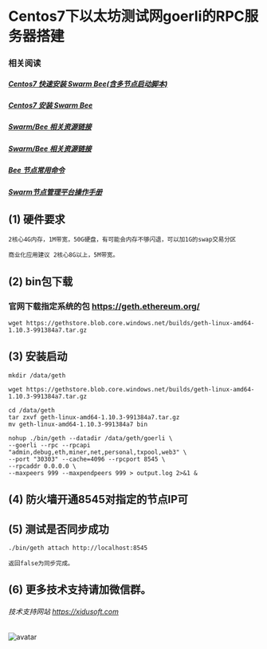 
# Centos7下以太坊测试网goerli的RPC服务器搭建

### 相关阅读
##### [Centos7 快速安装 Swarm Bee(含多节点启动脚本)](bee.md)
##### [Centos7 安装 Swarm Bee](https://xidusoft.com/?p=205)
##### [Swarm/Bee 相关资源链接](https://xidusoft.com/?p=46)
##### [Swarm/Bee 相关资源链接](https://xidusoft.com/?p=46)
##### [Bee 节点常用命令](https://xidusoft.com/?p=53)
##### [Swarm节点管理平台操作手册](https://xidusoft.com/?p=217)

## (1) 硬件要求
```
2核心4G内存，1M带宽，50G硬盘，有可能会内存不够闪退，可以加1G的swap交易分区

商业化应用建议 2核心8G以上，5M带宽。
```
## (2) bin包下载
### 官网下载指定系统的包 https://geth.ethereum.org/
```
wget https://gethstore.blob.core.windows.net/builds/geth-linux-amd64-1.10.3-991384a7.tar.gz

```

## (3) 安装启动
```
mkdir /data/geth

wget https://gethstore.blob.core.windows.net/builds/geth-linux-amd64-1.10.3-991384a7.tar.gz

cd /data/geth
tar zxvf geth-linux-amd64-1.10.3-991384a7.tar.gz
mv geth-linux-amd64-1.10.3-991384a7 bin

nohup ./bin/geth --datadir /data/geth/goerli \
--goerli --rpc --rpcapi "admin,debug,eth,miner,net,personal,txpool,web3" \
--port "30303" --cache=4096 --rpcport 8545 \
--rpcaddr 0.0.0.0 \
--maxpeers 999 --maxpendpeers 999 > output.log 2>&1 &

```

## (4) 防火墙开通8545对指定的节点IP可

## (5) 测试是否同步成功
```
./bin/geth attach http://localhost:8545

返回false为同步完成。

```

## (6) 更多技术支持请加微信群。

###### 技术支持网站 https://xidusoft.com

![avatar](https://xidusoft.com/wp-content/uploads/2021/03/swarm-1-768x586.png)
